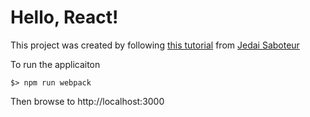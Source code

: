Hello, React!
=============

This project was created by following [this tutorial](https://blog.usejournal.com/creating-a-react-app-from-scratch-f3c693b84658) from [Jedai Saboteur](https://blog.usejournal.com/@JedaiSaboteur)

To run the applicaiton

    $> npm run webpack

Then browse to http://localhost:3000